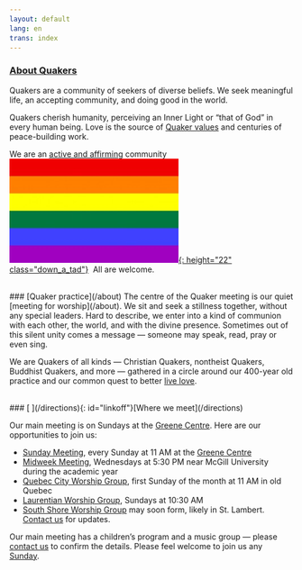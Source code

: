 ```yaml
---
layout: default
lang: en
trans: index
---
```

### [About Quakers](/intro)

Quakers are a community of seekers of diverse beliefs. We seek meaningful life, an accepting community, and doing good in the world. 

Quakers cherish humanity, perceiving an Inner Light or “that of God” in every human being. Love is the source of [Quaker values](/testimonies) and centuries of peace-building work.

We are an [active and affirming](/intro) community &nbsp;[![Rainbow flag](/assets/images/Rainbow-Flag.jpg){: height="22" class="down_a_tad"}](/intro) &nbsp;All are welcome.

<br>
### [Quaker practice](/about)
The centre of the Quaker meeting is our quiet [meeting for worship](/about). We sit and seek a stillness together, without any special leaders. Hard to describe, we enter into a kind of communion with each other, the world, and with the divine presence. Sometimes out of this silent unity comes a message — someone may speak, read, pray or even sing.

We are Quakers of all kinds — Christian Quakers, nontheist Quakers, Buddhist Quakers, and more — gathered in a circle around our 400-year old practice and our common quest to better [live love](/intro).

<br>
### [<i class="fas fa-map-marker-alt fa-fw color-1-dark-text"></i> ](/directions){: id="linkoff"}[Where we meet](/directions)

Our main meeting is on Sundays at the [Greene Centre](/directions). Here are our opportunities to join us: 
* [Sunday Meeting](/directions), every Sunday at 11 AM at the [Greene Centre](/directions)
* [Midweek Meeting](/midweek), Wednesdays at 5:30 PM near McGill University during the academic year
* [Quebec City Worship Group](/quebec), first Sunday of the month at 11 AM in old Quebec
* [Laurentian Worship Group](/laurentians), Sundays at 10:30 AM
* [South Shore Worship Group](/south_shore) may soon form, likely in St. Lambert. [Contact us](/contact) for updates.

Our main meeting has a children’s program and a music group — please [contact us](/contact) to confirm the details. Please feel welcome to join us any [Sunday](/directions).
